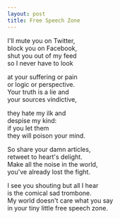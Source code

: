 ```yaml
---
layout: post
title: Free Speech Zone
---
```


I'll mute you on Twitter,  
block you on Facebook,  
shut you out of my feed  
so I never have to look

at your suffering or pain  
or logic or perspective.  
Your truth is a lie and  
your sources vindictive,

they hate my ilk and  
despise my kind:  
if you let them  
they will poison your mind.

So share your damn articles,  
retweet to heart's delight.  
Make all the noise in the world,  
you've already lost the fight.

I see you shouting but all I hear  
is the comical sad trombone.  
My world doesn't care what you say  
in your tiny little free speech zone.
